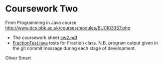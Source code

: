 Coursework Two
==============

From Programming in Java course http://www.dcs.bbk.ac.uk/courses/modules/BUCI033S7.php

- The coursework sheet [cw2.pdf](cw2.pdf) 
- [FractionTest.java](FractionTest.java) tests for Fraction class. N.B. program output given
  in the git commit message during each stage of development. 


Oliver Smart

